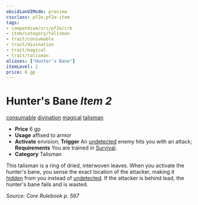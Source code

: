 ```yaml
---
obsidianUIMode: preview
cssclass: pf2e,pf2e-item
tags:
- compendium/src/pf2e/crb
- item/category/talisman
- trait/consumable
- trait/divination
- trait/magical
- trait/talisman
aliases: ["Hunter's Bane"]
itemLevel: 2
price: 6 gp
---
```

# Hunter's Bane *Item 2*  
[consumable](../../../rules/traits/consumable.md)  [divination](../../../rules/traits/divination.md)  [magical](../../../rules/traits/magical.md)  [talisman](../../../rules/traits/talisman.md)  

- **Price** 6 gp
- **Usage** affixed to armor
- **Activate** envision; **Trigger** An [undetected](../../../rules/conditions.md#Undetected) enemy hits you with an attack; **Requirements** You are trained in [Survival](../../skills.md#Survival).
- **Category** Talisman

This talisman is a ring of dried, interwoven leaves. When you activate the hunter's bane, you sense the exact location of the attacker, making it [hidden](../../../rules/conditions.md#Hidden) from you instead of [undetected](../../../rules/conditions.md#Undetected). If the attacker is behind lead, the hunter's bane fails and is wasted.

*Source: Core Rulebook p. 567*
